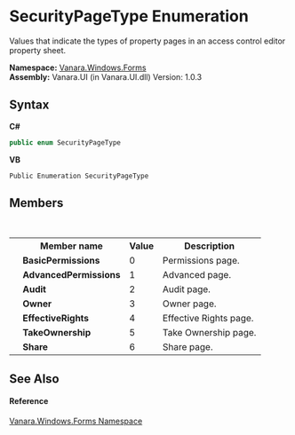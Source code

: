 # SecurityPageType Enumeration
 

Values that indicate the types of property pages in an access control editor property sheet.

**Namespace:**&nbsp;<a href="c580cf52-4028-70db-28d0-f9b1abc03861">Vanara.Windows.Forms</a><br />**Assembly:**&nbsp;Vanara.UI (in Vanara.UI.dll) Version: 1.0.3

## Syntax

**C#**<br />
``` C#
public enum SecurityPageType
```

**VB**<br />
``` VB
Public Enumeration SecurityPageType
```


## Members
&nbsp;<table><tr><th></th><th>Member name</th><th>Value</th><th>Description</th></tr><tr><td /><td target="F:Vanara.Windows.Forms.SecurityPageType.BasicPermissions">**BasicPermissions**</td><td>0</td><td>Permissions page.</td></tr><tr><td /><td target="F:Vanara.Windows.Forms.SecurityPageType.AdvancedPermissions">**AdvancedPermissions**</td><td>1</td><td>Advanced page.</td></tr><tr><td /><td target="F:Vanara.Windows.Forms.SecurityPageType.Audit">**Audit**</td><td>2</td><td>Audit page.</td></tr><tr><td /><td target="F:Vanara.Windows.Forms.SecurityPageType.Owner">**Owner**</td><td>3</td><td>Owner page.</td></tr><tr><td /><td target="F:Vanara.Windows.Forms.SecurityPageType.EffectiveRights">**EffectiveRights**</td><td>4</td><td>Effective Rights page.</td></tr><tr><td /><td target="F:Vanara.Windows.Forms.SecurityPageType.TakeOwnership">**TakeOwnership**</td><td>5</td><td>Take Ownership page.</td></tr><tr><td /><td target="F:Vanara.Windows.Forms.SecurityPageType.Share">**Share**</td><td>6</td><td>Share page.</td></tr></table>

## See Also


#### Reference
<a href="c580cf52-4028-70db-28d0-f9b1abc03861">Vanara.Windows.Forms Namespace</a><br />